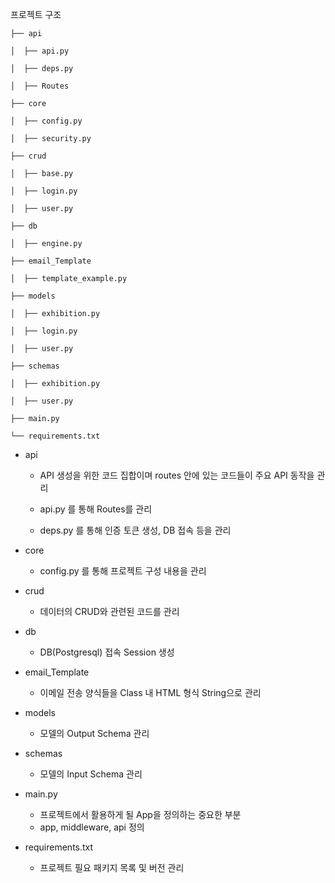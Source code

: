  프로젝트 구조

```
├── api

│  ├── api.py

│  ├── deps.py

│  ├── Routes

├── core

│  ├── config.py

│  ├── security.py

├── crud

│  ├── base.py

│  ├── login.py

│  ├── user.py

├── db

│  ├── engine.py

├── email_Template

│  ├── template_example.py

├── models

│  ├── exhibition.py

│  ├── login.py

│  ├── user.py

├── schemas

│  ├── exhibition.py

│  ├── user.py

├── main.py

└── requirements.txt
```

 

- api

  - API 생성을 위한 코드 집합이며 routes 안에 있는 코드들이 주요 API 동작을 관리

  - api.py 를 통해 Routes를 관리
  - deps.py 를 통해 인증 토큰 생성, DB 접속 등을 관리

- core
  - config.py 를 통해 프로젝트 구성 내용을 관리

- crud
  - 데이터의 CRUD와 관련된 코드를 관리

- db
  - DB(Postgresql) 접속 Session 생성

- email_Template
  - 이메일 전송 양식들을 Class 내 HTML 형식 String으로 관리

- models
  - 모델의 Output Schema 관리

- schemas
  - 모델의 Input Schema 관리

- main.py
  - 프로젝트에서 활용하게 될 App을 정의하는 중요한 부분
  - app, middleware, api 정의

- requirements.txt
  - 프로젝트 필요 패키지 목록 및 버전 관리